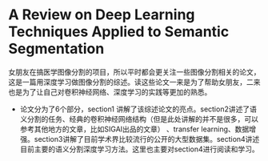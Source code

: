# A Review on Deep Learning Techniques Applied to Semantic Segmentation
女朋友在搞医学图像分割的项目，所以平时都会更关注一些图像分割相关的论文，这是一篇用深度学习做图像分割的综述。读这些论文一来是为了帮助女朋友，二来也是为了让自己对卷积神经网络、深度学习的实践等更加的熟悉。

* 论文分为了6个部分，section1 讲解了该综述论文的亮点。section2讲述了语义分割的任务、经典的卷积神经网络结构（但是此处讲解的并不是很多，可以参考其他地方的文章，比如SIGAI出品的文章） 、transfer learning、数据增强。section3讲解了目前学术界比较流行的公开的大型数据集。section4讲述目前主要的语义分割深度学习方法。这里也主要对section4进行阅读和学习。

